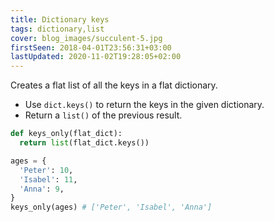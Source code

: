 ```yaml
---
title: Dictionary keys
tags: dictionary,list
cover: blog_images/succulent-5.jpg
firstSeen: 2018-04-01T23:56:31+03:00
lastUpdated: 2020-11-02T19:28:05+02:00
---
```


Creates a flat list of all the keys in a flat dictionary.

- Use `dict.keys()` to return the keys in the given dictionary.
- Return a `list()` of the previous result.

```py
def keys_only(flat_dict):
  return list(flat_dict.keys())
```

```py
ages = {
  'Peter': 10,
  'Isabel': 11,
  'Anna': 9,
}
keys_only(ages) # ['Peter', 'Isabel', 'Anna']
```
